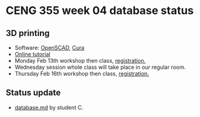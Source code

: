 # CENG 355 week 04 database status
## 3D printing
- Software: [OpenSCAD](https://openscad.org/downloads.html), [Cura](https://ultimaker.com/software/ultimaker-cura)
- [Online tutorial](https://sites.google.com/view/idealab3dprinting/tutorial)
- Monday Feb 13th workshop then class, [registration.](https://humber.libcal.com/event/3716915)
- Wednesday session whole class will take place in our regular room.
- Thursday Feb 16th workshop then class, [registration.](https://humber.libcal.com/event/3716918)
## Status update
- [database.md](database.md) by student C.
